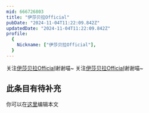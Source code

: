 ```yaml
---
mid: 666726803
title: "伊莎贝拉Official"
pubDate: "2024-11-04T11:22:09.842Z"
updatedDate: "2024-11-04T11:22:09.842Z"
profile:
  {
    Nickname: ["伊莎贝拉Official"],
  }
---
```


关注[伊莎贝拉Official](https://space.bilibili.com/666726803)谢谢喵~ 关注[伊莎贝拉Official](https://space.bilibili.com/666726803)谢谢喵~

## 此条目有待补充
你可以在[这里](https://github.com/Yuhanawa/VTuber.ICU/edit/master/src/content/v/伊莎贝拉Official/index.md)编辑本文

